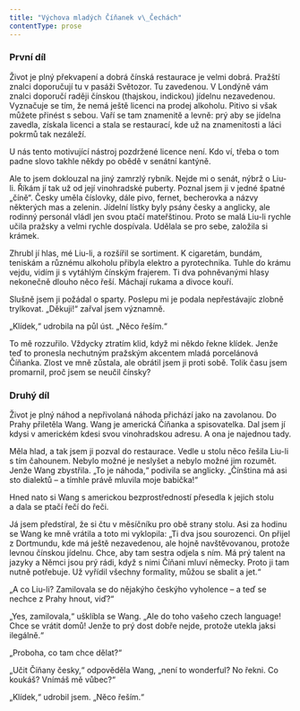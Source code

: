 ```yaml
---
title: "Výchova mladých Číňanek v\_Čechách"
contentType: prose
---
```


<section>

### První díl

Život je plný překvapení a dobrá čínská restaurace je velmi dobrá. Pražští znalci doporučují tu v pasáži Světozor. Tu zavedenou. V Londýně vám znalci doporučí raději čínskou (thajskou, indickou) jídelnu nezavedenou. Vyznačuje se tím, že nemá ještě licenci na prodej alkoholu. Pitivo si však můžete přinést s sebou. Vaří se tam znamenitě a levně: prý aby se jídelna zavedla, získala licenci a stala se restaurací, kde už na znamenitosti a láci pokrmů tak nezáleží.

U nás tento motivující nástroj pozdržené licence není. Kdo ví, třeba o tom padne slovo takhle někdy po obědě v senátní kantýně.

Ale to jsem doklouzal na jiný zamrzlý rybník. Nejde mi o senát, nýbrž o Liu-li. Říkám jí tak už od její vinohradské puberty. Poznal jsem ji v jedné špatné „číně“. Česky uměla číslovky, dále pivo, fernet, becherovka a názvy některých mas a zelenin. Jídelní lístky byly psány česky a anglicky, ale rodinný personál vládl jen svou ptačí mateřštinou. Proto se malá Liu-li rychle učila pražsky a velmi rychle dospívala. Udělala se pro sebe, založila si krámek.

Zhrubl jí hlas, mé Liu-li, a rozšířil se sortiment. K cigaretám, bundám, teniskám a různému alkoholu přibyla elektro a pyrotechnika. Tuhle do krámu vejdu, vidím ji s vytáhlým čínským frajerem. Ti dva pohněvanými hlasy nekonečně dlouho něco řeší. Máchají rukama a divoce kouří.

Slušně jsem ji požádal o sparty. Poslepu mi je podala nepřestávajíc zlobně trylkovat. „Děkuji!“ zařval jsem významně.

„Klídek,“ udrobila na půl úst. „Něco řeším.“

To mě rozzuřilo. Vždycky ztratím klid, když mi někdo řekne klídek. Jenže teď to pronesla nechutným pražským akcentem mladá porcelánová Číňanka. Zlost ve mně zůstala, ale obrátil jsem ji proti sobě. Tolik času jsem promarnil, proč jsem se neučil čínsky?

### Druhý díl

Život je plný náhod a nepřivolaná náhoda přichází jako na zavolanou. Do Prahy přiletěla Wang. Wang je americká Číňanka a spisovatelka. Dal jsem jí kdysi v americkém kdesi svou vinohradskou adresu. A ona je najednou tady.

Měla hlad, a tak jsem ji pozval do restaurace. Vedle u stolu něco řešila Liu-li s tím čahounem. Nebylo možné je neslyšet a nebylo možné jim rozumět. Jenže Wang zbystřila. „To je náhoda,“ podivila se anglicky. „Čínština má asi sto dialektů – a tímhle právě mluvila moje babička!“

Hned nato si Wang s americkou bezprostředností přesedla k jejich stolu a dala se ptačí řečí do řeči.

Já jsem předstíral, že si čtu v měsíčníku pro obě strany stolu. Asi za hodinu se Wang ke mně vrátila a toto mi vyklopila: „Ti dva jsou sourozenci. On přijel z Dortmundu, kde má ještě nezavedenou, ale hojně navštěvovanou, protože levnou čínskou jídelnu. Chce, aby tam sestra odjela s ním. Má prý talent na jazyky a Němci jsou prý rádi, když s nimi Číňani mluví německy. Proto ji tam nutně potřebuje. Už vyřídil všechny formality, můžou se sbalit a jet.“

„A co Liu-li? Zamilovala se do nějakýho českýho vyholence – a teď se nechce z Prahy hnout, viď?“

„Yes, zamilovala,“ ušklíbla se Wang. „Ale do toho vašeho czech language! Chce se vrátit domů! Jenže to prý dost dobře nejde, protože utekla jaksi ilegálně.“

„Proboha, co tam chce dělat?“

„Učit Číňany česky,“ odpověděla Wang, „není to wonderful? No řekni. Co koukáš? Vnímáš mě vůbec?“

„Klídek,“ udrobil jsem. „Něco řeším.“

</section>
